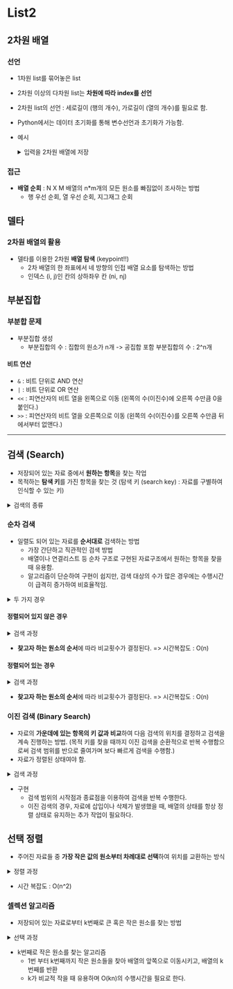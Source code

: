 # List2

## 2차원 배열

### 선언

- 1차원 list를 묶어놓은 list
- 2차원 이상의 다차원 list는 **차원에 따라 index를 선언**
- 2차원 list의 선언 : 세로길이 (행의 개수), 가로길이 (열의 개수)를 필요로 함.
- Python에서는 데이터 초기화를 통해 변수선언과 초기화가 가능함.

- 예시
  <details>
    <summary>입력을 2차원 배열에 저장</summary>
    
    ```
    N = int(input())
    arr = [list(map(int, input().split())) for _ in range(N)]
    ```
    
  </details>

### 접근

- **배열 순회** : N X M 배열의 n*m개의 모든 원소를 빠짐없이 조사하는 방법
  - 행 우선 순회, 열 우선 순회, 지그재그 순회
 
## 델타

### 2차원 배열의 활용

- 델타를 이용한 2차원 **배열 탐색** (keypoint!!)
  - 2차 배열의 한 좌표에서 네 방향의 인접 배열 요소를 탐색하는 방법
  - 인덱스 (i, j)인 칸의 상하좌우 칸 (ni, nj)

## 부분집합

### 부분합 문제

- 부분집합 생성
  - 부분집합의 수 : 집합의 원소가 n개 -> 공집합 포함 부분집합의 수 : 2^n개

#### 비트 연산

- `&` : 비트 단위로 AND 연산
- `|` : 비트 단위로 OR 연산
- `<<` : 피연산자의 비트 열을 왼쪽으로 이동 (왼쪽의 수(이진수)에 오른쪽 수만큼 0을 붙인다.)
- `>>` : 피연산자의 비트 열을 오른쪽으로 이동 (왼쪽의 수(이진수)를 오른쪽 수만큼 뒤에서부터 없앤다.)

---

## 검색 (Search)

- 저장되어 있는 자료 중에서 **원하는 항목**을 찾는 작업
- 목적하는 **탐색 키**를 가진 항목을 찾는 것 (탐색 키 (search key) : 자료를 구별하여 인식할 수 있는 키)
 
<details>
  <summary>검색의 종류</summary>

  - 순차 검색 (sequential search)
  - 이진 검색 (binary search)
  - 해쉬 (hash)
    
</details>

### 순차 검색
    
- 일렬도 되어 있는 자료를 **순서대로** 검색하는 방법
  - 가장 간단하고 직관적인 검색 방법
  - 배열이나 연결리스트 등 순차 구조로 구현된 자료구조에서 원하는 항목을 찾을 때 유용함.
  - 알고리즘이 단순하여 구현이 쉽지만, 검색 대상의 수가 많은 경우에는 수행시간이 급격히 증가하여 비효율적임.
 
<details>

  <summary>두 가지 경우</summary>
  
  - 정렬되어 있지 않은 경우
  - 정렬되어 있는 경우
  
</details>

#### 정렬되어 있지 않은 경우

<details>
  <summary>검색 과정</summary>

  1. 첫 번째 원소부터 순서대로 **검색 대상과 키 값이 같은 원소**가 있는지 비교하며 찾는다.
  2. 키 값이 동일한 원소를 찾으면 그 원소의 **인덱스**를 반환한다.
  3. 자료구조의 마지막에 이를 때까지 검색 대상을 찾지 못하면 검색 실패

</details>

- **찾고자 하는 원소의 순서**에 따라 비교횟수가 결정된다. => 시간복잡도 : O(n)

#### 정렬되어 있는 경우

<details>
  <summary>검색 과정</summary>

  1. 자료가 **오름차순**으로 정렬된 상태에서 검색을 실시한다고 가정
  2. 자료를 순차적으로 검색하면서 **키 값을 비교**하여, 원소의 키 값이 검색 대상의 키 값보다 크면, 찾는 원소가 없다는 것이므로 더 이상 검색하지 않고 검색 종료.

</details>

- **찾고자 하는 원소의 순서**에 따라 비교횟수가 결정된다. => 시간복잡도 : O(n)

### 이진 검색 (Binary Search)

- 자료의 **가운데에 있는 항목의 키 값과 비교**하여 다음 검색의 위치를 결정하고 검색을 계속 진행하는 방법. (목적 키를 찾을 때까지 이진 검색을 순환적으로 반복 수행함으로써 검색 범위를 반으로 줄여가며 보다 빠르게 검색을 수행함.)
- 자료가 정렬된 상태여야 함.

<details>
  <summary>검색 과정</summary>

  1. 자료의 **중앙**에 있는 원소 고르기
  2. 중앙 원소의 값과 찾고자 하는 목표 값을 비교
  3. 목표 값이 중앙 원소의 값보다 작으면 자료의 왼쪽 반에 대해서 새로 검색을 수행하고, 크다면 자료의 오른쪽 반에 대해서 새로 검색을 수행.
  4. 찾고자 하는 값을 찾을 때까지 위의 과정 반복

</details>

- 구현
  - 검색 범위의 시작점과 종료점을 이용하여 검색을 반복 수행한다.
  - 이진 검색의 경우, 자료에 삽입이나 삭제가 발생했을 때, 배열의 상태를 항상 정렬 상태로 유지하는 추가 작업이 필요하다.
 
## 선택 정렬

- 주어진 자료들 중 **가장 작은 값의 원소부터 차례대로 선택**하여 위치를 교환하는 방식

<details>
  <summary>정렬 과정</summary>

  1. 주어진 리스트 중에서 **최소값**을 찾는다.
  2. 그 값을 리스트의 **맨 앞에 위치한 값**과 교환한다.
  3. 맨 처음 위치를 제외한 나머지 리스트를 대상으로 위의 과정을 반복.

</details>

- 시간 복잡도 : O(n^2)

### 셀렉션 알고리즘

- 저장되어 있는 자료로부터 k번째로 큰 혹은 작은 원소를 찾는 방법

<details>
  <summary>선택 과정</summary>

  1. 정렬 알고리즘을 이용하여 자료 정렬
  2. 원하는 순서에 있는 원소 가져오기

</details>

- k번째로 작은 원소를 찾는 알고리즘
  - 1번 부터 k번째까지 작은 원소들을 찾아 배열의 앞쪽으로 이동시키고, 배열의 k번째를 반환
  - k가 비교적 작을 때 유용하며 O(kn)의 수행시간을 필요로 한다.
 
    

